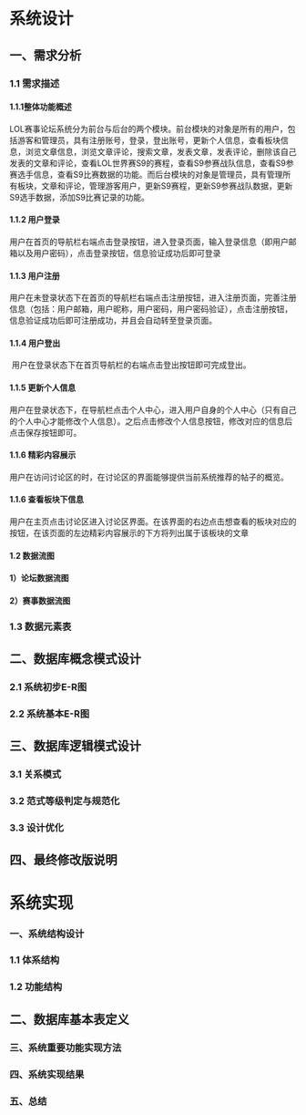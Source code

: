 # 系统设计

## 一、需求分析



### 1.1 需求描述

#### 1.1.1整体功能概述

​	LOL赛事论坛系统分为前台与后台的两个模块。前台模块的对象是所有的用户，包括游客和管理员，具有注册账号，登录，登出账号，更新个人信息，查看板块信息，浏览文章信息，浏览文章评论，搜索文章，发表文章，发表评论，删除该自己发表的文章和评论，查看LOL世界赛S9的赛程，查看S9参赛战队信息，查看S9参赛选手信息，查看S9比赛数据的功能。而后台模块的对象是管理员，具有管理所有板块，文章和评论，管理游客用户，更新S9赛程，更新S9参赛战队数据，更新S9选手数据，添加S9比赛记录的功能。

#### 1.1.2 用户登录

​	用户在首页的导航栏右端点击登录按钮，进入登录页面，输入登录信息（即用户邮箱以及用户密码），点击登录按钮，信息验证成功后即可登录

#### 1.1.3 用户注册

​	用户在未登录状态下在首页的导航栏右端点击注册按钮，进入注册页面，完善注册信息（包括：用户邮箱，用户昵称，用户密码，用户密码验证），点击注册按钮，信息验证成功后即可注册成功，并且会自动转至登录页面。

#### 1.1.4 用户登出

​	用户在登录状态下在首页导航栏的右端点击登出按钮即可完成登出。

#### 1.1.5 更新个人信息

​	用户在登录状态下，在导航栏点击个人中心，进入用户自身的个人中心（只有自己的个人中心才能修改个人信息）。之后点击修改个人信息按钮，修改对应的信息后点击保存按钮即可。

#### 1.1.6 精彩内容展示

​	用户在访问讨论区的时，在讨论区的界面能够提供当前系统推荐的帖子的概览。

#### 1.1.6 查看板块下信息

​	用户在主页点击讨论区进入讨论区界面。在该界面的右边点击想查看的板块对应的按钮，在该页面的左边精彩内容展示的下方将列出属于该板块的文章



#### 1.2 数据流图

#### 1）论坛数据流图



#### 2）赛事数据流图



### 1.3 数据元素表





## 二、数据库概念模式设计



### 2.1 系统初步E-R图



### 2.2 系统基本E-R图



## 三、数据库逻辑模式设计

### 3.1 关系模式



### 3.2 范式等级判定与规范化



### 3.3 设计优化



## 四、最终修改版说明



# 系统实现



### 一、系统结构设计



### 1.1 体系结构



### 1.2 功能结构



## 二、数据库基本表定义





### 三、系统重要功能实现方法



### 四、系统实现结果



### 五、总结

